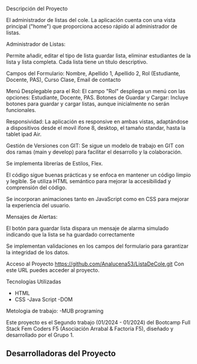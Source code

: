 Descripción del Proyecto 

El administrador de listas del cole.
La aplicación cuenta con una vista principal ("home") que proporciona acceso rápido al administrador de listas.

Administrador de Listas:

Permite añadir, editar el tipo de lista  guardar lista, eliminar estudiantes de la lista y lista completa.
Cada lista tiene un título descriptivo.

Campos del Formulario:
Nombre, Apellido 1, Apellido 2, Rol (Estudiante, Docente, PAS), Curso
Clase, Email de contacto

Menú Desplegable para el Rol:
El campo "Rol" despliega un menú con las opciones: Estudiante, Docente, PAS.
Botones de Guardar y Cargar:
Incluye botones para guardar y cargar listas, aunque inicialmente no serán funcionales.

Responsividad:
La aplicación es responsive en ambas vistas, adaptándose a dispositivos desde el movil ifone 8, desktop, el tamaño standar, hasta la tablet ipad Air.

Gestión de Versiones con GIT:
Se sigue un modelo de trabajo en GIT con dos ramas (main y develop) para facilitar el desarrollo y la colaboración.

Se implementa librerías de Estilos, Flex.

El código sigue buenas prácticas y se enfoca en mantener un código limpio y legible.
Se utiliza HTML semántico para mejorar la accesibilidad y comprensión del código.

Se incorporan animaciones tanto en JavaScript como en CSS para mejorar la experiencia del usuario.

Mensajes de Alertas: 

El botón para guardar lista dispara un mensaje de alarma simulado indicando que la lista se ha guardado correctamente

Se implementan validaciones en los campos del formulario para garantizar la integridad de los datos.

Acceso al Proyecto
https://github.com/Analucena53/ListaDeCole.git
Con este URL puedes acceder al proyecto.

 Tecnologías Utilizadas
- HTML
- CSS
-Java Script
-DOM


Metologia de trabajo: 
-MUB programing

Este proyecto es el Segundo trabajo (01/2024 - 01/2024) del Bootcamp Full Stack Fem Coders F5 (Asociación Arrabal & Factoría F5), diseñado y desarrollado por el Grupo 1.

Desarrolladoras del Proyecto
-
